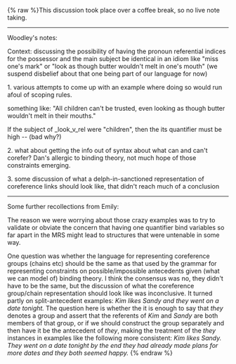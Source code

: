 {% raw %}This discussion took place over a coffee break, so no live note taking.

* * *

Woodley's notes:

Context: discussing the possibility of having the pronoun referential
indices for the possessor and the main subject be identical in an idiom
like "miss one's mark" or "look as though butter wouldn't melt in one's
mouth" (we suspend disbelief about that one being part of our language
for now)

1\. various attempts to come up with an example where doing so would run
afoul of scoping rules.

something like: "All children can't be trusted, even looking as though
butter wouldn't melt in their mouths."

If the subject of \_look\_v\_rel were "children", then the its
quantifier must be high -- (bad why?)

2\. what about getting the info out of syntax about what can and can't
corefer? Dan's allergic to binding theory, not much hope of those
constraints emerging.

3\. some discussion of what a delph-in-sanctioned representation of
coreference links should look like, that didn't reach much of a
conclusion

* * *

Some further recollections from Emily:

The reason we were worrying about those crazy examples was to try to
validate or obviate the concern that having one quantifier bind
variables so far apart in the MRS might lead to structures that were
untenable in some way.

One question was whether the language for representing coreference
groups (chains etc) should be the same as that used by the grammar for
representing constraints on possible/impossible antecedents given (what
we can model of) binding theory. I think the consensus was no, they
didn't have to be the same, but the discussion of what the coreference
group/chain representation should look like was inconclusive. It turned
partly on split-antecedent examples: *Kim likes Sandy and they went on a
date tonight.* The question here is whether the it is enough to say that
*they* denotes a group and assert that the referents of *Kim* and
*Sandy* are both members of that group, or if we should construct the
group separately and then have it be the antecedent of *they*, making
the treatment of the *they* instances in examples like the following
more consistent: *Kim likes Sandy. They went on a date tonight by the
end they had already made plans for more dates and they both seemed
happy.*
{% endraw %}